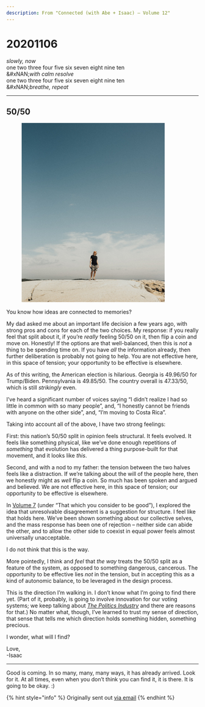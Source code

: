```yaml
---
description: From "Connected (with Abe + Isaac) — Volume 12"
---
```


# 20201106

_slowly, now_\
one two three four five six seven eight nine ten\
&#xNAN;_&#x77;ith calm resolve_\
one two three four five six seven eight nine ten\
&#xNAN;_&#x62;reathe, repeat_

***

## 50/50

<figure><img src="../../.gitbook/assets/image (36).png" alt="" width="375"><figcaption></figcaption></figure>

You know how ideas are connected to memories?

My dad asked me about an important life decision a few years ago, with strong pros and cons for each of the two choices. My response: if you really feel that split about it, if you’re _really_ feeling 50/50 on it, then flip a coin and move on. Honestly! If the options are that well-balanced, then this is _not_ a thing to be spending time on. If you have _all_ the information already, then further deliberation is probably not going to help. You are not effective here, in this space of tension; your opportunity to be effective is elsewhere.

As of this writing, the American election is hilarious. Georgia is 49.96/50 for Trump/Biden. Pennsylvania is 49.85/50. The country overall is 47.33/50, which is still _strikingly_ even.

I’ve heard a significant number of voices saying “I didn’t realize I had so little in common with so many people”, and, “I honestly cannot be friends with anyone on the other side”, and, “I’m moving to Costa Rica”.

Taking into account all of the above, I have two strong feelings:

First: this nation’s 50/50 split in opinion feels structural. It feels evolved. It feels like something physical, like we’ve done enough repetitions of _something_ that evolution has delivered a thing purpose-built for that movement, and it looks like _this_.

Second, and with a nod to my father: the tension between the two halves feels like a distraction. If we’re talking about the will of the people here, then we honestly might as _well_ flip a coin. So much has been spoken and argued and believed. We are not effective here, in this space of tension; our opportunity to be effective is elsewhere.

In [Volume 7](../10/02.md#that-which-you-consider-to-be-good) (under “That which you consider to be good”), I explored the idea that unresolvable disagreement is a suggestion for structure. I feel like that holds here. We’ve been shown something about our collective selves, and the mass response has been one of rejection – neither side can abide the other, and to allow the other side to coexist in equal power feels almost universally unacceptable.

I do not think that this is the way.

More pointedly, I think and _feel_ that _the way_ treats the 50/50 split as a feature of the system, as opposed to something dangerous, cancerous. The opportunity to be effective lies _not_ in the tension, but in accepting this as a kind of autonomic balance, to be leveraged in the design process.

This is the direction I’m walking in. I don’t know what I’m going to find there yet. (Part of it, probably, is going to involve innovation for our voting systems; we keep talking about [_The Politics Industry_](https://www.amazon.com/Politics-Industry-Political-Innovation-Democracy/dp/1633699234) and there are reasons for that.) No matter what, though, I’ve learned to trust my sense of direction, that sense that tells me which direction holds something hidden, something precious.

I wonder, what will I find?

Love,\
-Isaac

***

Good is coming. In so many, many, many ways, it has already arrived. Look for it. At all times, even when you don’t think you can find it, it is there. It is going to be okay. :)

{% hint style="info" %}
Originally sent out [via email](https://lightward.com/campaigns/view-campaign/UHR7D4bgJAeuRtr9xHNNItipm_0TEd030IvVlUvV2R10-JH6lAyJDKyjIZksKX1a_BXA9I6hTS7zDcqG-0oXKwPWMsp2lgFS)
{% endhint %}
